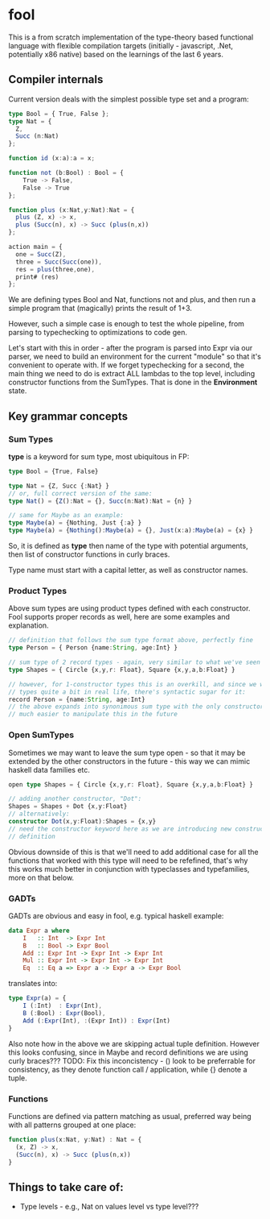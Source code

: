# fool

This is a from scratch implementation of the type-theory based functional language with flexible compilation targets (initially - javascript, .Net, potentially x86 native) based on the learnings of the last 6 years.

## Compiler internals

Current version deals with the simplest possible type set and a program:
```typescript
type Bool = { True, False };
type Nat = {
  Z,
  Succ (n:Nat)
};

function id (x:a):a = x;

function not (b:Bool) : Bool = {
    True -> False,
    False -> True
};

function plus (x:Nat,y:Nat):Nat = {
  plus (Z, x) -> x,
  plus (Succ(n), x) -> Succ (plus(n,x))  
};

action main = {
  one = Succ(Z),
  three = Succ(Succ(one)),
  res = plus(three,one),
  print# (res)
};
```

We are defining types Bool and Nat, functions not and plus, and then run a simple program that (magically) prints the result of 1+3.

However, such a simple case is enough to test the whole pipeline, from parsing to typechecking to optimizations to code gen.

Let's start with this in order - after the program is parsed into Expr via our parser, we need to build an environment for the current "module" so that it's convenient to operate with. If we forget typechecking for a second, the main thing we need to do is extract ALL lambdas to the top level, including constructor functions from the SumTypes. That is done in the **Environment** state.

## Key grammar concepts

### Sum Types
**type** is a keyword for sum type, most ubiquitous in FP:

```typescript
type Bool = {True, False}

type Nat = {Z, Succ {:Nat} }
// or, full correct version of the same:
type Nat() = {Z():Nat = {}, Succ(n:Nat):Nat = {n} }

// same for Maybe as an example:
type Maybe(a) = {Nothing, Just {:a} }
type Maybe(a) = {Nothing():Maybe(a) = {}, Just(x:a):Maybe(a) = {x} }
```

So, it is defined as **type** then name of the type with potential arguments, then list of constructor functions in curly braces.

Type name must start with a capital letter, as well as constructor names.

### Product Types
Above sum types are using product types defined with each constructor. Fool supports proper records as well, here are some examples and explanation.

```typescript
// definition that follows the sum type format above, perfectly fine
type Person = { Person {name:String, age:Int} }

// sum type of 2 record types - again, very similar to what we've seen above
type Shapes = { Circle {x,y,r: Float}, Square {x,y,a,b:Float} }

// however, for 1-constructor types this is an overkill, and since we will be using record 
// types quite a bit in real life, there's syntactic sugar for it:
record Person = {name:String, age:Int}
// the above expands into synonimous sum type with the only constructor Person - 
// much easier to manipulate this in the future
```

### Open SumTypes

Sometimes we may want to leave the sum type open - so that it may be extended by the other constructors in the future - this way we can mimic haskell data families etc.

```typescript
open type Shapes = { Circle {x,y,r: Float}, Square {x,y,a,b:Float} }

// adding another constructor, "Dot":
Shapes = Shapes + Dot {x,y:Float}
// alternatively:
constructor Dot(x,y:Float):Shapes = {x,y}
// need the constructor keyword here as we are introducing new constructor outside of type
// definition
```

Obvious downside of this is that we'll need to add additional case for all the functions that worked with this type will need to be refefined, that's why this works much better in conjunction with typeclasses and typefamilies, more on that below.

### GADTs 

GADTs are obvious and easy in fool, e.g. typical haskell example:
```haskell
data Expr a where
    I   :: Int  -> Expr Int
    B   :: Bool -> Expr Bool
    Add :: Expr Int -> Expr Int -> Expr Int
    Mul :: Expr Int -> Expr Int -> Expr Int
    Eq  :: Eq a => Expr a -> Expr a -> Expr Bool
```

translates into:

```typescript
type Expr(a) = {
    I (:Int)  : Expr(Int),
    B (:Bool) : Expr(Bool),
    Add (:Expr(Int), :(Expr Int)) : Expr(Int)
}
```

Also note how in the above we are skipping actual tuple definition. However this looks confusing, since in Maybe and record definitions we are using curly braces???
TODO: Fix this inconcistency - () look to be preferrable for consistency, as they denote function call / application, while {} denote a tuple.

### Functions
Functions are defined via pattern matching as usual, preferred way being with all patterns grouped at one place:
```typescript
function plus(x:Nat, y:Nat) : Nat = {
  (x, Z) -> x,
  (Succ(n), x) -> Succ (plus(n,x))
}
```

## Things to take care of:

* Type levels - e.g., Nat on values level vs type level???
